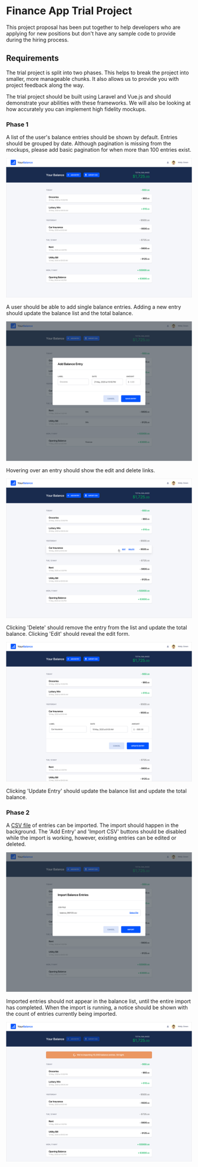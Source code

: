 # Finance App Trial Project

This project proposal has been put together to help developers who are applying for new positions but don't have any sample code to provide during the hiring process.

## Requirements

The trial project is split into two phases. This helps to break the project into smaller, more manageable chunks. It also allows us to provide you with project feedback along the way.

The trial project should be built using Laravel and Vue.js and should demonstrate your abilities with these frameworks. We will also be looking at how accurately you can implement high fidelity mockups.

### Phase 1

A list of the user's balance entries should be shown by default. Entries should be grouped by date. Although pagination is missing from the mockups, please add basic pagination for when more than 100 entries exist.

![](mockups/yourbalance-1-default@2x.png)

A user should be able to add single balance entries. Adding a new entry should update the balance list and the total balance.

![](mockups/yourbalance-2-add-item-modal@2x.png)

Hovering over an entry should show the edit and delete links.

![](mockups/yourbalance-3-rollover-actions@2x.png)

Clicking 'Delete' should remove the entry from the list and update the total balance. Clicking 'Edit' should reveal the edit form.

![](mockups/yourbalance-4-edit-item@2x.png)

Clicking 'Update Entry' should update the balance list and update the total balance.

### Phase 2

A [CSV file](data/5000-balance-entries.csv) of entries can be imported. The import should happen in the background. The 'Add Entry' and 'Import CSV' buttons should be disabled while the import is working, however, existing entries can be edited or deleted.

![](mockups/yourbalance-6-import-csv-file-selected@2x.png)

Imported entries should not appear in the balance list, until the entire import has completed. When the import is running, a notice should be shown with the count of entries currently being imported.

![](mockups/yourbalance-7-csv-uploading@2x.png)
